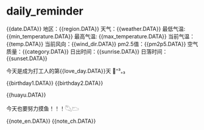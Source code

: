 # daily_reminder

{{date.DATA}} 
地区：{{region.DATA}} 
天气：{{weather.DATA}} 
最低气温: {{min_temperature.DATA}} 
最高气温: {{max_temperature.DATA}} 
当前气温：{{temp.DATA}} 
当前风向：{{wind_dir.DATA}} 
pm2.5值：{{pm2p5.DATA}} 
空气质量：{{category.DATA}} 
日出时间：{{sunrise.DATA}} 
日落时间：{{sunset.DATA}} 

今天是成为打工人的第{{love_day.DATA}}天 🦕⁼³₌₃

{{birthday1.DATA}} 
{{birthday2.DATA}}

{{huayu.DATA}}

今天也要努力摸鱼！！！𓆡𓂬

{{note_en.DATA}} 
{{note_ch.DATA}}